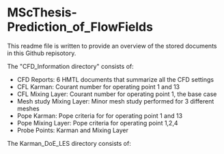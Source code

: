 # MScThesis-Prediction_of_FlowFields
This readme file is written to provide an overview of the stored documents in this Github repisotory.

The "CFD_Information directory" consists of:
- CFD Reports:                6 HMTL documents that summarize all the CFD settings
- CFL Karman:                 Courant number for operating point 1 and 13
- CFL Mixing Layer:           Courant number for operating point 1, the base case
- Mesh study Mixing Layer:    Minor mesh study performed for 3 different meshes
- Pope Karman:                Pope criteria for for operating point 1 and 13
- Pope Mixing Layer:          Pope criteria for operating point 1,2,4
- Probe Points:               Karman and Mixing Layer

The Karman_DoE_LES directory consists of:

